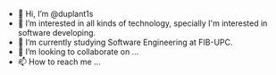 - 👋 Hi, I’m @duplant1s
- 👀 I’m interested in all kinds of technology, specially I'm interested in software developing.
- 🌱 I’m currently studying Software Engineering at FIB-UPC. 
- 💞️ I’m looking to collaborate on ...
- 📫 How to reach me ...

<!---
duplant1s/duplant1s is a ✨ special ✨ repository because its `README.md` (this file) appears on your GitHub profile.
You can click the Preview link to take a look at your changes.
--->
